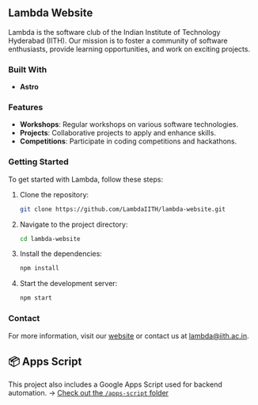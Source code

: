 
## Lambda Website

Lambda is the software club of the Indian Institute of Technology Hyderabad (IITH). Our mission is to foster a community of software enthusiasts, provide learning opportunities, and work on exciting projects.

### Built With
- **Astro**
### Features
- **Workshops**: Regular workshops on various software technologies.
- **Projects**: Collaborative projects to apply and enhance skills.
- **Competitions**: Participate in coding competitions and hackathons.

### Getting Started
To get started with Lambda, follow these steps:
1. Clone the repository:
    ```sh
    git clone https://github.com/LambdaIITH/lambda-website.git
    ```
2. Navigate to the project directory:
    ```sh
    cd lambda-website
    ```
3. Install the dependencies:
    ```sh
    npm install
    ```
4. Start the development server:
    ```sh
    npm start
    ```

### Contact
For more information, visit our [website](https://lambda.iith.ac.in) or contact us at lambda@iith.ac.in.


## 📦 Apps Script

This project also includes a Google Apps Script used for backend automation.
→ [Check out the `/apps-script` folder](./apps-script/)
